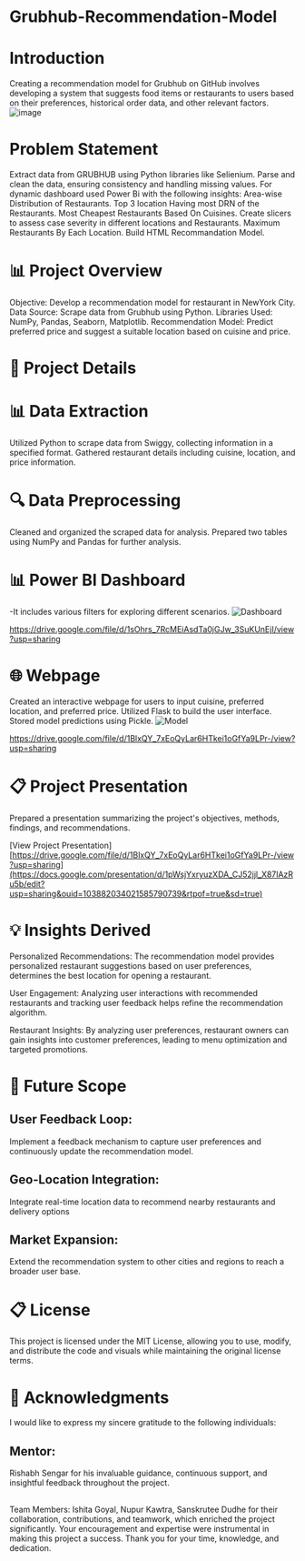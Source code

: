 # Grubhub-Recommendation-Model
# Introduction
Creating a recommendation model for Grubhub on GitHub involves developing a system that suggests food items or restaurants to users based on their preferences, historical order data, and other relevant factors.
![image](https://github.com/Nupur-23/Grubhub-Recommendation-Model/assets/108872972/07dc689f-f466-4a5e-9d6d-d60ffead5fb6)

# Problem Statement
Extract data from GRUBHUB using Python libraries like Selienium.
Parse and clean the data, ensuring consistency and handling missing values.
For dynamic dashboard used Power Bi with the following insights:
Area-wise  Distribution of Restaurants.
Top 3 location Having most DRN of the Restaurants.
Most Cheapest Restaurants Based On Cuisines.
Create slicers to assess case severity in different locations and Restaurants.
Maximum Restaurants By Each Location.
Build HTML Recommandation Model.
# 📊 Project Overview
Objective: Develop a recommendation model for restaurant in NewYork City.
Data Source: Scrape data from Grubhub using Python.
Libraries Used: NumPy, Pandas, Seaborn, Matplotlib.
Recommendation Model: Predict preferred price and suggest a suitable location based on cuisine and price.

# 📌 Project Details
# 📊 Data Extraction
Utilized Python to scrape data from Swiggy, collecting information in a specified format.
Gathered restaurant details including cuisine, location, and price information.
# 🔍 Data Preprocessing
Cleaned and organized the scraped data for analysis.
Prepared two tables using NumPy and Pandas for further analysis.

# 📊 Power BI Dashboard
-It includes various filters for exploring different scenarios.
![Dashboard](https://github.com/Nupur-23/Grubhub-Recommendation-Model/assets/108872972/8c61a2b5-2497-42a4-8ea1-ad03788f28fb)

https://drive.google.com/file/d/1sOhrs_7RcMEiAsdTa0jGJw_3SuKUnEjI/view?usp=sharing

# 🌐 Webpage
Created an interactive webpage for users to input cuisine, preferred location, and preferred price.
Utilized Flask to build the user interface.
Stored model predictions using Pickle.
![Model](https://github.com/Nupur-23/Grubhub-Recommendation-Model/assets/108872972/78ae4349-bd24-45e1-8f4c-c3805bdd70a5)

https://drive.google.com/file/d/1BlxQY_7xEoQyLar6HTkei1oGfYa9LPr-/view?usp=sharing

# 📋 Project Presentation
Prepared a presentation summarizing the project's objectives, methods, findings, and recommendations.

[View Project Presentation]
[https://drive.google.com/file/d/1BlxQY_7xEoQyLar6HTkei1oGfYa9LPr-/view?usp=sharing](https://docs.google.com/presentation/d/1pWsjYxryuzXDA_CJ52jjl_X87lAzRu5b/edit?usp=sharing&ouid=103882034021585790739&rtpof=true&sd=true)

# 💡 Insights Derived
Personalized Recommendations: The recommendation model provides personalized restaurant suggestions based on user preferences, determines the best location for opening a restaurant.

User Engagement: Analyzing user interactions with recommended restaurants and tracking user feedback helps refine the recommendation algorithm.

Restaurant Insights: By analyzing user preferences, restaurant owners can gain insights into customer preferences, leading to menu optimization and targeted promotions.


# 🚀 Future Scope
 ## User Feedback Loop: 
 Implement a feedback mechanism to capture user preferences and continuously update the recommendation model.

 ## Geo-Location Integration: 
 Integrate real-time location data to recommend nearby restaurants and delivery options

 ## Market Expansion: 
 Extend the recommendation system to other cities and regions to reach a broader user base.


# 📋 License
This project is licensed under the MIT License, allowing you to use, modify, and distribute the code and visuals while maintaining the original license terms.


# 🙏 Acknowledgments
I would like to express my sincere gratitude to the following individuals:

## Mentor: 
Rishabh Sengar for his invaluable guidance, continuous support, and insightful feedback throughout the project. 
## 
Team Members: Ishita Goyal, Nupur Kawtra, Sanskrutee Dudhe for their collaboration, contributions, and teamwork, which enriched the project significantly.
Your encouragement and expertise were instrumental in making this project a success. Thank you for your time, knowledge, and dedication.
